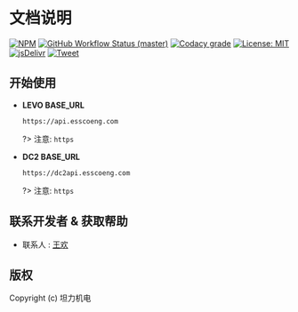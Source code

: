 # 文档说明

[![NPM](https://img.shields.io/npm/v/docsify-themeable.svg?style=flat-square)]()
[![GitHub Workflow Status (master)](https://img.shields.io/github/workflow/status/jhildenbiddle/docsify-themeable/Build/master?label=checks&style=flat-square)]()
[![Codacy grade](https://img.shields.io/codacy/grade/39220ba530f24dfc9443b47f2efea5c9?style=flat-square)]()
[![License: MIT](https://img.shields.io/badge/License-MIT-yellow.svg?style=flat-square)]()
[![jsDelivr](https://data.jsdelivr.com/v1/package/npm/docsify-themeable/badge)]()
[![Tweet](https://img.shields.io/twitter/url/http/shields.io.svg?style=social)]()

## 开始使用

- **LEVO BASE_URL**<br>
  ```
  https://api.esscoeng.com
  ```

  ?> 注意: `https`

- **DC2 BASE_URL**<br>
  ```
  https://dc2api.esscoeng.com
  ```
  ?> 注意: `https`

## 联系开发者 & 获取帮助

- 联系人 : [王欢](http://www.wanghuan.icu)

## 版权

Copyright (c) 坦力机电

<!-- GitHub Buttons -->
<script async defer src="https://buttons.github.io/buttons.js"></script>

